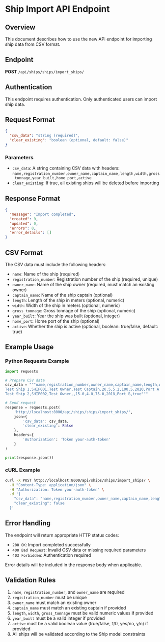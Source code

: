 # Ship Import API Endpoint

## Overview

This document describes how to use the new API endpoint for importing ship data from CSV format.

## Endpoint

**POST** `/api/ships/ships/import_ships/`

## Authentication

This endpoint requires authentication. Only authenticated users can import ship data.

## Request Format

```json
{
  "csv_data": "string (required)",
  "clear_existing": "boolean (optional, default: false)"
}
```

### Parameters

- `csv_data`: A string containing CSV data with headers: `name,registration_number,owner_name,captain_name,length,width,gross_tonnage,year_built,home_port,active`
- `clear_existing`: If true, all existing ships will be deleted before importing

## Response Format

```json
{
  "message": "Import completed",
  "created": 0,
  "updated": 0,
  "errors": 0,
  "error_details": []
}
```

## CSV Format

The CSV data must include the following headers:

- `name`: Name of the ship (required)
- `registration_number`: Registration number of the ship (required, unique)
- `owner_name`: Name of the ship owner (required, must match an existing owner)
- `captain_name`: Name of the ship captain (optional)
- `length`: Length of the ship in meters (optional, numeric)
- `width`: Width of the ship in meters (optional, numeric)
- `gross_tonnage`: Gross tonnage of the ship (optional, numeric)
- `year_built`: Year the ship was built (optional, integer)
- `home_port`: Home port of the ship (optional)
- `active`: Whether the ship is active (optional, boolean: true/false, default: true)

## Example Usage

### Python Requests Example

```python
import requests

# Prepare CSV data
csv_data = """name,registration_number,owner_name,captain_name,length,width,gross_tonnage,year_built,home_port,active
Test Ship 1,SHIP001,Test Owner,Test Captain,20.5,5.2,100.5,2020,Port A,true
Test Ship 2,SHIP002,Test Owner,,15.0,4.0,75.0,2018,Port B,true"""

# Send request
response = requests.post(
    'http://localhost:8000/api/ships/ships/import_ships/',
    json={
        'csv_data': csv_data,
        'clear_existing': False
    },
    headers={
        'Authorization': 'Token your-auth-token'
    }
)

print(response.json())
```

### cURL Example

```bash
curl -X POST http://localhost:8000/api/ships/ships/import_ships/ \
  -H "Content-Type: application/json" \
  -H "Authorization: Token your-auth-token" \
  -d '{
    "csv_data": "name,registration_number,owner_name,captain_name,length,width,gross_tonnage,year_built,home_port,active\nTest Ship 1,SHIP001,Test Owner,Test Captain,20.5,5.2,100.5,2020,Port A,true\nTest Ship 2,SHIP002,Test Owner,,15.0,4.0,75.0,2018,Port B,true",
    "clear_existing": false
  }'
```

## Error Handling

The endpoint will return appropriate HTTP status codes:

- `200 OK`: Import completed successfully
- `400 Bad Request`: Invalid CSV data or missing required parameters
- `403 Forbidden`: Authentication required

Error details will be included in the response body when applicable.

## Validation Rules

1. `name`, `registration_number`, and `owner_name` are required
2. `registration_number` must be unique
3. `owner_name` must match an existing owner
4. `captain_name` must match an existing captain if provided
5. `length`, `width`, `gross_tonnage` must be valid numeric values if provided
6. `year_built` must be a valid integer if provided
7. `active` must be a valid boolean value (true/false, 1/0, yes/no, y/n) if provided
8. All ships will be validated according to the Ship model constraints
